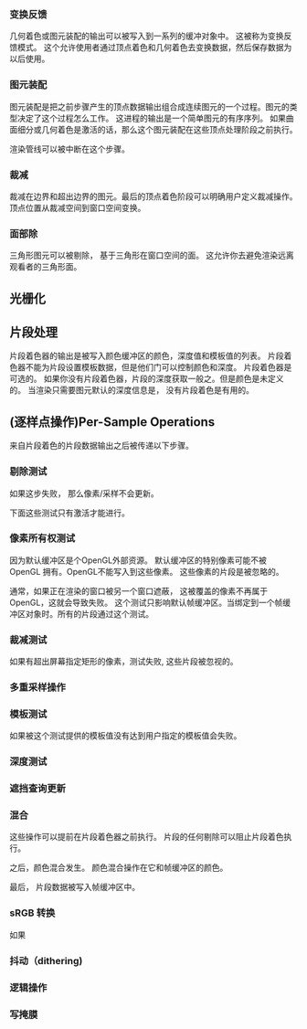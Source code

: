 ### 变换反馈

几何着色或图元装配的输出可以被写入到一系列的缓冲对象中。 这被称为变换反馈模式。 这个允许使用者通过顶点着色和几何着色去变换数据，然后保存数据为以后使用。

### 图元装配

图元装配是把之前步骤产生的顶点数据输出组合成连续图元的一个过程。图元的类型决定了这个过程怎么工作。
这进程的输出是一个简单图元的有序序列。
如果曲面细分或几何着色是激活的话，那么这个图元装配在这些顶点处理阶段之前执行。

渲染管线可以被中断在这个步骤。


### 裁减

裁减在边界和超出边界的图元。最后的顶点着色阶段可以明确用户定义裁减操作。
顶点位置从裁减空间到窗口空间变换。

### 面部除

三角形图元可以被剔除， 基于三角形在窗口空间的面。 这允许你去避免渲染远离观看者的三角形面。 

## 光栅化

## 片段处理

片段着色器的输出是被写入颜色缓冲区的颜色，深度值和模板值的列表。
片段着色器不能为片段设置模板数据，但是他们门可以控制颜色和深度。
片段着色器是可选的。 如果你没有片段着色器，片段的深度获取一般之。但是颜色是未定义的。
当渲染只需要图元默认的深度信息是， 没有片段着色是有用的。 

## (逐样点操作)Per-Sample Operations 

来自片段着色的片段数据输出之后被传递以下步骤。

### 剔除测试

如果这步失败， 那么像素/采样不会更新。 

下面这些测试只有激活才能进行。
### 像素所有权测试
因为默认缓冲区是个OpenGL外部资源。 默认缓冲区的特别像素可能不被OpenGL 拥有。OpenGL不能写入到这些像素。 这些像素的片段是被忽略的。

通常，如果正在渲染的窗口被另一个窗口遮蔽， 这被覆盖的像素不再属于OpenGL，这就会导致失败。
这个测试只影响默认帧缓冲区。当绑定到一个帧缓冲区对象时。所有的片段通过这个测试。






### 裁减测试

如果有超出屏幕指定矩形的像素，测试失败, 这些片段被忽视的。

### 多重采样操作

### 模板测试

如果被这个测试提供的模板值没有达到用户指定的模板值会失败。

### 深度测试


### 遮挡查询更新


### 混合


这些操作可以提前在片段着色器之前执行。 片段的任何剔除可以阻止片段着色执行。

之后，颜色混合发生。
颜色混合操作在它和帧缓冲区的颜色。

最后， 片段数据被写入帧缓冲区中。 

###  sRGB 转换

如果

### 抖动（dithering)

### 逻辑操作





### 写掩膜








